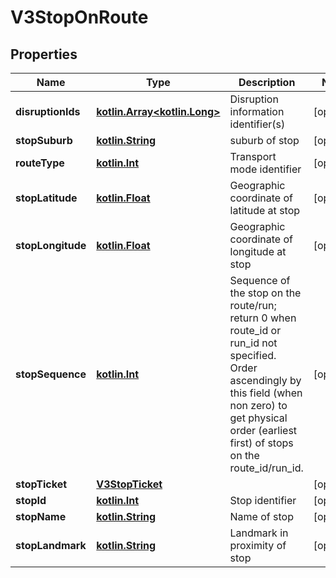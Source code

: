 # V3StopOnRoute

## Properties
Name | Type | Description | Notes
------------ | ------------- | ------------- | -------------
**disruptionIds** | [**kotlin.Array&lt;kotlin.Long&gt;**](.md) | Disruption information identifier(s) |  [optional]
**stopSuburb** | [**kotlin.String**](.md) | suburb of stop |  [optional]
**routeType** | [**kotlin.Int**](.md) | Transport mode identifier |  [optional]
**stopLatitude** | [**kotlin.Float**](.md) | Geographic coordinate of latitude at stop |  [optional]
**stopLongitude** | [**kotlin.Float**](.md) | Geographic coordinate of longitude at stop |  [optional]
**stopSequence** | [**kotlin.Int**](.md) | Sequence of the stop on the route/run; return 0 when route_id or run_id not specified. Order ascendingly by this field (when non zero) to get physical order (earliest first) of stops on the route_id/run_id. |  [optional]
**stopTicket** | [**V3StopTicket**](V3StopTicket.md) |  |  [optional]
**stopId** | [**kotlin.Int**](.md) | Stop identifier |  [optional]
**stopName** | [**kotlin.String**](.md) | Name of stop |  [optional]
**stopLandmark** | [**kotlin.String**](.md) | Landmark in proximity of stop |  [optional]
